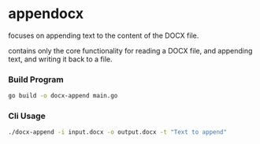 # appendocx

focuses on appending text to the content of the DOCX file. 


contains only the core functionality for reading a DOCX file, and appending text, and writing it back to a file.


### Build Program
```bash
go build -o docx-append main.go
```

### Cli Usage
```bash
./docx-append -i input.docx -o output.docx -t "Text to append"
```
